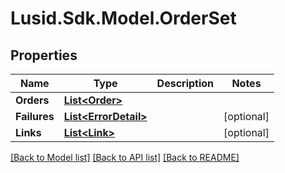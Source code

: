 
# Lusid.Sdk.Model.OrderSet

## Properties

Name | Type | Description | Notes
------------ | ------------- | ------------- | -------------
**Orders** | [**List&lt;Order&gt;**](Order.md) |  | 
**Failures** | [**List&lt;ErrorDetail&gt;**](ErrorDetail.md) |  | [optional] 
**Links** | [**List&lt;Link&gt;**](Link.md) |  | [optional] 

[[Back to Model list]](../README.md#documentation-for-models)
[[Back to API list]](../README.md#documentation-for-api-endpoints)
[[Back to README]](../README.md)

